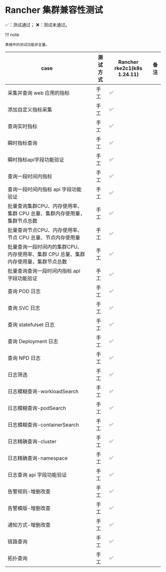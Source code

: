 # Rancher 集群兼容性测试

✅：测试通过；  ❌：测试未通过。

!!! note

    表格中的测试功能非全量。

|   case           |        |  测试方式       | Rancher rke2c1(k8s 1.24.11) |备注  |
| ------------ | ------------------------ | ---------------- |--------- |--------- |
| 采集并查询 web 应用的指标 |            |   手工          | ✅|     |
| 添加自定义指标采集   |     |  手工           | ✅|       |
| 查询实时指标  |     |    手工           | ✅|       |
| 瞬时指标查询   |     |    手工          | ✅|      |
| 瞬时指标api字段功能验证   |     |    手工          | ✅|      |
| 查询一段时间内指标   |     |    手工          | ✅|      |
| 查询一段时间内指标 api 字段功能验证   |     |    手工           | ✅|      |
| 批量查询集群CPU、内存使用率、集群 CPU 总量、集群内存使用量，集群节点总数   |     |    手工           | ✅|      |
| 批量查询节点CPU、内存使用率、节点 CPU 总量、节点内存使用量   |     |    手工           | ✅|      |
| 批量查询一段时间内的集群CPU、内存使用率、集群 CPU 总量、集群内存使用量，集群节点总数  |     |    手工    | ✅|      |
| 批量查询查询一段时间内指标 api 字段功能验证  |     |    手工           | ✅ ||
| 查询 POD 日志   |     |    手工           | ✅|       |
| 查询 SVC 日志  |     |    手工           | ✅|       |
| 查询 statefulset 日志  |     |    手工  | ✅|       |
| 查询 Deployment 日志   |     |    手工 | ✅|       |
| 查询 NPD 日志     |     |    手工     | ✅|       |
| 日志筛选 |     |    手工          | ✅|       |
| 日志模糊查询-workloadSearch   |     |    手工          | ✅|      |
| 日志模糊查询-podSearch   |     |    手工          | ✅|      |
| 日志模糊查询-containerSearch   |     |    手工          | ✅|      |
| 日志精确查询-cluster   |     |    手工          | ✅|      |
| 日志精确查询-namespace  |     |    手工          | ✅|      |
| 日志查询 api 字段功能验证   |     |    手工          | ✅|      |
| 告警规则-增删改查   |     | 手工 | ✅ ||
| 告警模版-增删改查  |     | 手工 | ✅ ||
| 通知方式-增删改查   |     | 手工 | ✅ ||
| 链路查询   |     | 手工 | ✅ ||
| 拓扑查询   |     | 手工 | ✅ ||
